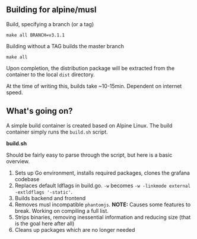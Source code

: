 ## Building for alpine/musl

Build, specifying a branch (or a tag)
```
make all BRANCH=v3.1.1
```

Building without a TAG builds the master branch
```
make all
```

Upon completion, the distribution package will be extracted from the container to the local `dist` directory.

At the time of writing this, builds take ~10-15min. Dependent on internet speed.

## What's going on?

A simple build container is created based on Alpine Linux. The build container simply runs the `build.sh` script.

**build.sh**

Should be fairly easy to parse through the script, but here is a basic overview.

1. Sets up Go environment, installs required packages, clones the grafana codebase
2. Replaces default ldflags in build.go. `-w` becomes `-w -linkmode external -extldflags '-static'`.
3. Builds backend and frontend
4. Removes musl incompatible `phantomjs`. **NOTE:** Causes some features to break. Working on compiling a full list.
5. Strips binaries, removing inessential information and reducing size (that is the goal here after all)
5. Cleans up packages which are no longer needed
